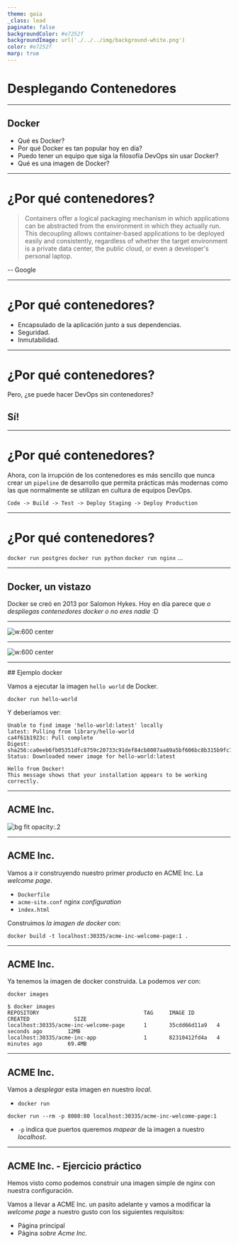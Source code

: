 ```yaml
---
theme: gaia
_class: lead
paginate: false
backgroundColor: #e7252f
backgroundImage: url('./../../img/background-white.png')
color: #e7252f
marp: true
---
```

<!-- _backgroundImage: url('./../img/background-red.png') -->
<!-- _color: white -->

# Desplegando Contenedores
---
## Docker

- Qué es Docker?
- Por qué Docker es tan popular hoy en día?
- Puedo tener un equipo que siga la filosofía DevOps sin usar Docker?
- Qué es una imagen de Docker?

---
# ¿Por qué contenedores?

> Containers offer a logical packaging mechanism in which applications can be abstracted from the environment in which they actually run. This decoupling allows container-based applications to be deployed easily and consistently, regardless of whether the target environment is a private data center, the public cloud, or even a developer's personal laptop.

-- Google

---
# ¿Por qué contenedores?

- Encapsulado de la aplicación junto a sus dependencias.
- Seguridad.
- Inmutabilidad.

---
# ¿Por qué contenedores?
Pero, ¿se puede hacer DevOps sin contenedores?

## **Sí!**

---
# ¿Por qué contenedores?

Ahora, con la irrupción de los contenedores es más sencillo que nunca crear un `pipeline` de desarrollo que permita prácticas más modernas como las que normalmente se utilizan en cultura de equipos DevOps.


```
Code -> Build -> Test -> Deploy Staging -> Deploy Production
```

---
# ¿Por qué contenedores?

`docker run postgres`
`docker run python`
`docker run nginx`
...

---
## Docker, un vistazo

Docker se creó en 2013 por Salomon Hykes. Hoy en día parece que _o despliegas contenedores docker o no eres nadie_ :D

---

<style>
img[alt~="center"] {
  display: block;
  margin: 0 auto;
}
</style>
![w:600 center](../../img/Container@2x.png)

---

<style>
img[alt~="center"] {
  display: block;
  margin: 0 auto;
}
</style>
![w:600 center](../../img/VM@2x.png)

---
##<!--fit--> Ejemplo docker

Vamos a ejecutar la imagen `hello world` de Docker.

```
docker run hello-world
```

Y deberíamos ver:

```
Unable to find image 'hello-world:latest' locally
latest: Pulling from library/hello-world
ca4f61b1923c: Pull complete
Digest: sha256:ca0eeb6fb05351dfc8759c20733c91def84cb8007aa89a5bf606bc8b315b9fc7
Status: Downloaded newer image for hello-world:latest

Hello from Docker!
This message shows that your installation appears to be working correctly.
```

---

## ACME Inc.

![bg fit opacity:.2](https://pbs.twimg.com/profile_images/549658285926645760/jhnaJlM3.png)

---

## ACME Inc.

Vamos a ir construyendo nuestro primer _producto_ en ACME Inc. La _welcome page_.

- `Dockerfile`
- `acme-site.conf` nginx _configuration_
- `index.html`

Construimos _la imagen de docker_ con:

```
docker build -t localhost:30335/acme-inc-welcome-page:1 .
```
---

## ACME Inc.

Ya tenemos la imagen de docker construida. La podemos _ver_ con:

`docker images`

```
$ docker images
REPOSITORY                                 TAG     IMAGE ID       CREATED              SIZE
localhost:30335/acme-inc-welcome-page      1       35cdd66d11a9   4 seconds ago        12MB
localhost:30335/acme-inc-app               1       82310412fd4a   4 minutes ago        69.4MB
```
---

## ACME Inc.

Vamos a _desplegar_ esta imagen en nuestro _local_.

- `docker run`

```
docker run --rm -p 8080:80 localhost:30335/acme-inc-welcome-page:1
```

- `-p` indica que puertos queremos _mapear_ de la imagen a nuestro _localhost_.

---

## ACME Inc. - Ejercicio práctico

Hemos visto como podemos construir una imagen simple de nginx con nuestra configuración.

Vamos a llevar a ACME Inc. un pasito adelante y vamos a modificar la _welcome page_ a nuestro gusto con los siguientes requisitos:

- Página principal
- Página _sobre Acme Inc._
